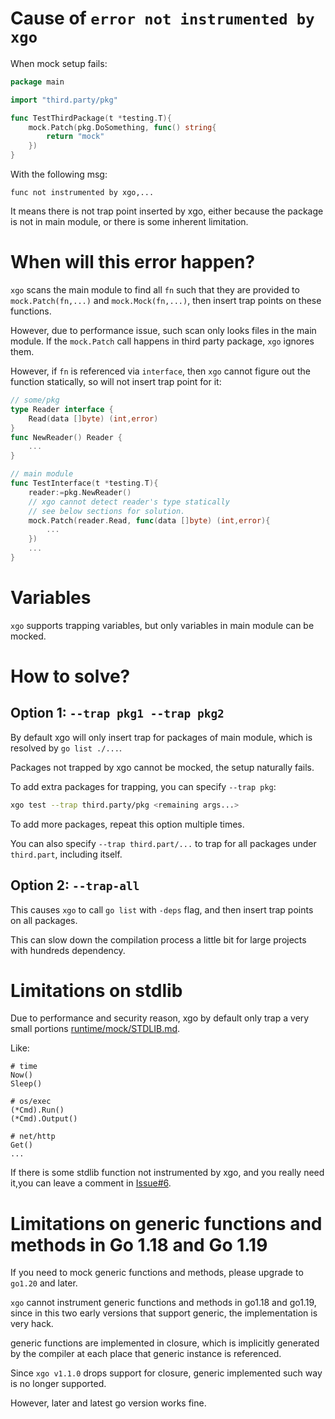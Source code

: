 # Cause of `error not instrumented by xgo`
When mock setup fails:
```go
package main

import "third.party/pkg"

func TestThirdPackage(t *testing.T){
    mock.Patch(pkg.DoSomething, func() string{
        return "mock"
    })
}
```

With the following msg:
```
func not instrumented by xgo,...
```

It means there is not trap point inserted by xgo, either because the package is not in main module, or there is some inherent limitation.

# When will this error happen?
`xgo` scans the main module to find all `fn` such that they are provided to `mock.Patch(fn,...)` and `mock.Mock(fn,...)`, then insert trap points on these functions.

However, due to performance issue, such scan only looks files in the main module. If the `mock.Patch` call happens in third party package, `xgo` ignores them. 

However, if `fn` is referenced via `interface`, then `xgo` cannot figure out the function statically, so will not insert trap point for it:
```go
// some/pkg
type Reader interface {
    Read(data []byte) (int,error)
}
func NewReader() Reader {
    ...
}

// main module
func TestInterface(t *testing.T){
    reader:=pkg.NewReader()
    // xgo cannot detect reader's type statically
    // see below sections for solution.
    mock.Patch(reader.Read, func(data []byte) (int,error){
        ...
    })
    ...
}

```

# Variables
`xgo` supports trapping variables, but only variables in main module can be mocked.

# How to solve?
## Option 1: `--trap pkg1 --trap pkg2`
By default xgo will only insert trap for packages of main module, which is resolved by `go list ./...`.

Packages not trapped by xgo cannot be mocked, the setup naturally fails.

To add extra packages for trapping, you can specify `--trap pkg`:
```sh
xgo test --trap third.party/pkg <remaining args...>
```

To add more packages, repeat this option multiple times.

You can also specify `--trap third.part/...` to trap for all packages under `third.part`, including itself.

## Option 2: `--trap-all`
This causes `xgo` to call `go list` with `-deps` flag, and then insert trap points on all packages.

This can slow down the compilation process a little bit for large projects with hundreds dependency.

# Limitations on stdlib
Due to performance and security reason, xgo by default only trap a very small portions [runtime/mock/STDLIB.md](../runtime/mock/STDLIB.md).

Like:
```
# time
Now()
Sleep()

# os/exec
(*Cmd).Run()
(*Cmd).Output()

# net/http
Get()
...
```

If there is some stdlib function not instrumented by xgo, and you really need it,you can leave a comment in [Issue#6](https://github.com/xhd2015/xgo/issues/6).

# Limitations on generic functions and methods in Go 1.18 and Go 1.19
If you need to mock generic functions and methods, please upgrade to `go1.20` and later.

`xgo` cannot instrument generic functions and methods in go1.18 and go1.19, since in this two early versions that support generic, the implementation is very hack.

generic functions are implemented in closure, which is implicitly generated by the compiler at each place that generic instance is referenced.

Since `xgo v1.1.0` drops support for closure, generic implemented such way is no longer supported.

However, later and latest go version works fine.

